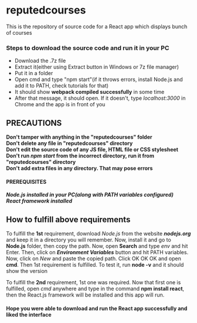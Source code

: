 # reputedcourses
This is the repository of source code for a React app which displays bunch of courses

### Steps to download the source code and run it in your PC

* Download the .7z file
* Extract it(either using Extract button in Windows or 7z file manager)
* Put it in a folder
* Open cmd and type "npm start"(if it throws errors, install Node.js and add it to PATH, check tutorials for that)
* It should show **webpack compiled successfully** in some time
* After that message, it should open. If it doesn't, type _localhost:3000_ in Chrome and the app is in front of you

## PRECAUTIONS
**Don't tamper with anything in the "reputedcourses" folder**  
**Don't delete any file in "reputedcourses" directory**  
**Don't edit the source code of any JS file, HTML file or CSS stylesheet**  
**Don't run _npm start_ from the incorrect directory, run it from "reputedcourses" directory**  
**Don't add extra files in any directory. That may pose errors**

#### PREREQUISITES
**_Node.js installed in your PC(along with PATH variables configured)_**  
**_React framework installed_**

## How to fulfill above requirements
To fulfill the **1st** requirement, download _Node.js_ from the website **_nodejs.org_** and keep it in a directory you will remember. Now, install it and go to **Node.js** folder, then copy the path. Now, open **Search** and type _env_ and hit Enter. Then, click on **_Environment Variables_** button and hit PATH variables. Now, click on _New_ and paste the copied path. Click OK OK OK and open **cmd**. Then 1st requirement is fulfilled. To test it, run **node -v** and it should show the version    

To fulfill the **2nd** requirement, 1st one was required. Now that first one is fulfilled, open _cmd_ anywhere and type in the command **npm install react**, then the React.js framework will be installed and this app will run.

#### Hope you were able to download and run the React app successfully and liked the interface
